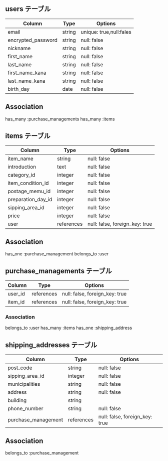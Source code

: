 ## users テーブル

| Column             | Type   | Options                |
| ------------------ | ------ | -----------            |
| email              | string | unique: true,null:fales|
| encrypted_password | string | null: false            |
| nickname           | string | null: false            |
| first_name         | string | null: false            |
| last_name          | string | null: false            |
| first_name_kana    | string | null: false            |
| last_name_kana     | string | null: false            |
| birth_day          | date | null: false              |

## Association

has_many :purchase_managements
has_many :items

## items テーブル

| Column             | Type   | Options     |
| ------------------ | ------ | ----------- |
| item_name          | string | null: false |
| introduction       | text   | null: false |
| category_id        | integer | null: false |
| item_condition_id  | integer  | null: false |
| postage_memu_id     | integer | null: false|
| preparation_day_id  | integer | null: false|
| sipping_area_id     | integer | null: false|
| price               | integer | null: false |
| user                | references | null: false, foreign_key: true |

## Association

has_one :purchase_management
belongs_to :user

## purchase_managements テーブル

| Column  | Type       | Options                        |
| ------  | ---------- | ------------------------------ |
| user_id    | references | null: false, foreign_key: true |
| item_id   | references | null: false, foreign_key: true |

### Association

belongs_to :user
has_many :items
has_one :shipping_address

## shipping_addresses テーブル

| Column             | Type   | Options     |
| ------------------ | ------ | ----------- |
| post_code          | string | null: false |
| sipping_area_id    | integer| null: false|
| municipalities     | string| null: false |
| address            | string| null: false|
| building           | string|            |
| phone_number       | string| null: false|
| purchase_management|references | null: false, foreign_key: true |
## Association


belongs_to :purchase_management
